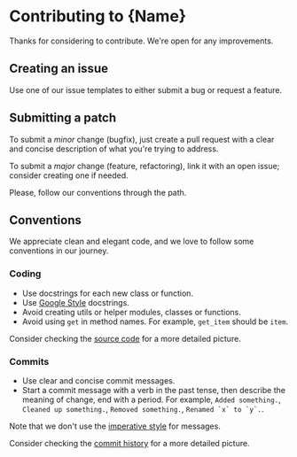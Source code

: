 # Contributing to {Name}

Thanks for considering to contribute.
We're open for any improvements.

## Creating an issue
Use one of our issue templates to either submit a bug or request a feature.

## Submitting a patch
To submit a _minor_ change (bugfix), just create a pull request with a clear and concise description of what you're trying to address.

To submit a _major_ change (feature, refactoring), link it with an open issue; consider creating one if needed.

Please, follow our conventions through the path.

## Conventions

We appreciate clean and elegant code, and we love to follow some conventions in our journey.

### Coding
- Use docstrings for each new class or function.
- Use [Google Style](https://sphinxcontrib-napoleon.readthedocs.io/en/latest/example_google.html) docstrings.
- Avoid creating utils or helper modules, classes or functions.
- Avoid using `get` in method names. For example, `get_item` should be `item`.


Consider checking the [source code](https://github.com/candy-kingdom/cli/blob/develop/candies/cli/cli.py) for a more detailed picture. 

### Commits
- Use clear and concise commit messages.
- Start a commit message with a verb in the past tense, then describe the meaning of change, end with a period. For example, `Added something.`, `Cleaned up something.`, `Removed something.`, ``Renamed `x` to `y`.``.

Note that we don't use the [imperative style](https://git.kernel.org/pub/scm/git/git.git/tree/Documentation/SubmittingPatches?id=HEAD#n133) for messages.

Consider checking the [commit history](https://github.com/candy-kingdom/cli/commits/develop) for a more detailed picture.
